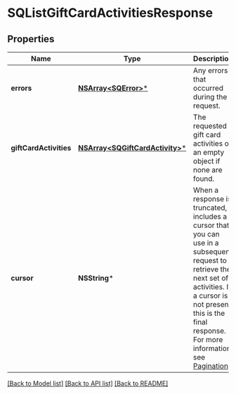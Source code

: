 # SQListGiftCardActivitiesResponse

## Properties
Name | Type | Description | Notes
------------ | ------------- | ------------- | -------------
**errors** | [**NSArray&lt;SQError&gt;***](SQError.md) | Any errors that occurred during the request. | [optional] 
**giftCardActivities** | [**NSArray&lt;SQGiftCardActivity&gt;***](SQGiftCardActivity.md) | The requested gift card activities or an empty object if none are found. | [optional] 
**cursor** | **NSString*** | When a response is truncated, it includes a cursor that you can use in a subsequent request to retrieve the next set of activities. If a cursor is not present, this is the final response. For more information, see [Pagination](https://developer.squareup.com/docs/working-with-apis/pagination). | [optional] 

[[Back to Model list]](../README.md#documentation-for-models) [[Back to API list]](../README.md#documentation-for-api-endpoints) [[Back to README]](../README.md)


